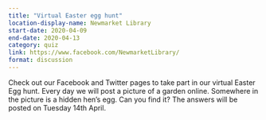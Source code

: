 ```yaml
---
title: "Virtual Easter egg hunt"
location-display-name: Newmarket Library
start-date: 2020-04-09
end-date: 2020-04-13
category: quiz
link: https://www.facebook.com/NewmarketLibrary/
format: discussion
---
```


Check out our Facebook and Twitter pages to take part in our virtual Easter Egg hunt. Every day we will post a picture of a garden online. Somewhere in the picture is a hidden hen’s egg. Can you find it? The answers will be posted on Tuesday 14th April.
